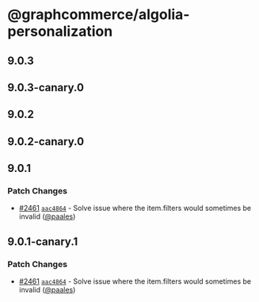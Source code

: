 # @graphcommerce/algolia-personalization

## 9.0.3

## 9.0.3-canary.0

## 9.0.2

## 9.0.2-canary.0

## 9.0.1

### Patch Changes

- [#2461](https://github.com/graphcommerce-org/graphcommerce/pull/2461) [`aac4864`](https://github.com/graphcommerce-org/graphcommerce/commit/aac4864c191f3a0490373abdd52b5f1c460b56a3) - Solve issue where the item.filters would sometimes be invalid ([@paales](https://github.com/paales))

## 9.0.1-canary.1

### Patch Changes

- [#2461](https://github.com/graphcommerce-org/graphcommerce/pull/2461) [`aac4864`](https://github.com/graphcommerce-org/graphcommerce/commit/aac4864c191f3a0490373abdd52b5f1c460b56a3) - Solve issue where the item.filters would sometimes be invalid ([@paales](https://github.com/paales))
